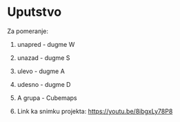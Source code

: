 # Uputstvo
Za pomeranje:
1. unapred - dugme W
2. unazad - dugme S
3. ulevo - dugme A
4. udesno - dugme D

5. A grupa - Cubemaps
6. Link ka snimku projekta: https://youtu.be/8ibgxLy78P8
